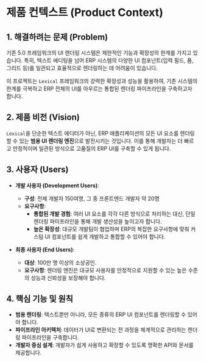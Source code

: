 # 제품 컨텍스트 (Product Context)

## 1. 해결하려는 문제 (Problem)

기존 5.0 프레임워크의 UI 렌더링 시스템은 제한적인 기능과 확장성의 한계를 가지고 있습니다. 특히, 텍스트 에디팅을 넘어 ERP 시스템의 다양한 UI 컴포넌트(입력 필드, 폼, 그리드 등)를 일관되고 효율적으로 렌더링하는 데 어려움이 있습니다.

이 프로젝트는 `Lexical` 프레임워크의 강력한 확장성과 성능을 활용하여, 기존 시스템의 한계를 극복하고 ERP 전체의 UI를 아우르는 통합된 렌더링 파이프라인을 구축하고자 합니다.

## 2. 제품 비전 (Vision)

`Lexical`을 단순한 텍스트 에디터가 아닌, ERP 애플리케이션의 모든 UI 요소를 렌더링할 수 있는 **범용 UI 렌더링 엔진**으로 발전시키는 것입니다. 이를 통해 개발자는 더 빠르고 안정적이며 일관된 방식으로 고품질의 ERP UI를 구축할 수 있게 됩니다.

## 3. 사용자 (Users)

- **개발 사용자 (Development Users)**:
  - **구성**: 전체 개발자 150여명, 그 중 프론트엔드 개발자 약 20명
  - **요구사항**:
      - **통합된 개발 경험**: 여러 UI 요소를 각각 다른 방식으로 처리하는 대신, 단일 렌더링 파이프라인을 통해 개발 생산성을 높이고자 합니다.
      - **높은 확장성**: 대규모 개발팀이 협업하며 ERP의 복잡한 요구사항에 맞춰 커스텀 UI 컴포넌트를 쉽게 개발하고 통합할 수 있어야 합니다.

- **최종 사용자 (End Users)**:
  - **대상**: 100만 명 이상의 소상공인.
  - **요구사항**: 렌더링 엔진은 대규모 사용자를 안정적으로 지원할 수 있는 높은 수준의 성능과 신뢰성을 보장해야 합니다.

## 4. 핵심 기능 및 원칙

- **범용 렌더링**: 텍스트뿐만 아니라, 모든 종류의 ERP UI 컴포넌트를 렌더링할 수 있어야 합니다.
- **파이프라인 아키텍처**: 데이터가 UI로 변환되는 전 과정을 체계적으로 관리하는 렌더링 파이프라인을 구축합니다.
- **개발자 중심 설계**: 개발자가 쉽게 사용하고 확장할 수 있도록 명확한 API와 문서를 제공합니다. 